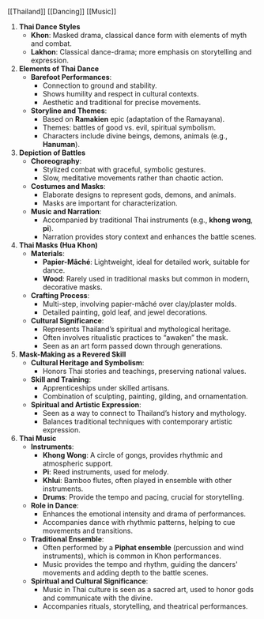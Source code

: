 [[Thailand]]
[[Dancing]]
[[Music]]
1. **Thai Dance Styles**
   - **Khon**: Masked drama, classical dance form with elements of myth and combat.
   - **Lakhon**: Classical dance-drama; more emphasis on storytelling and expression.
2. **Elements of Thai Dance**
   - **Barefoot Performances**: 
      - Connection to ground and stability.
      - Shows humility and respect in cultural contexts.
      - Aesthetic and traditional for precise movements.
   - **Storyline and Themes**:
      - Based on **Ramakien** epic (adaptation of the Ramayana).
      - Themes: battles of good vs. evil, spiritual symbolism.
      - Characters include divine beings, demons, animals (e.g., **Hanuman**).
3. **Depiction of Battles**
   - **Choreography**:
      - Stylized combat with graceful, symbolic gestures.
      - Slow, meditative movements rather than chaotic action.
   - **Costumes and Masks**:
      - Elaborate designs to represent gods, demons, and animals.
      - Masks are important for characterization.
   - **Music and Narration**:
      - Accompanied by traditional Thai instruments (e.g., **khong wong**, **pi**).
      - Narration provides story context and enhances the battle scenes.
4. **Thai Masks (Hua Khon)**
   - **Materials**:
      - **Papier-Mâché**: Lightweight, ideal for detailed work, suitable for dance.
      - **Wood**: Rarely used in traditional masks but common in modern, decorative masks.
   - **Crafting Process**:
      - Multi-step, involving papier-mâché over clay/plaster molds.
      - Detailed painting, gold leaf, and jewel decorations.
   - **Cultural Significance**:
      - Represents Thailand’s spiritual and mythological heritage.
      - Often involves ritualistic practices to “awaken” the mask.
      - Seen as an art form passed down through generations.
5. **Mask-Making as a Revered Skill**
   - **Cultural Heritage and Symbolism**:
      - Honors Thai stories and teachings, preserving national values.
   - **Skill and Training**:
      - Apprenticeships under skilled artisans.
      - Combination of sculpting, painting, gilding, and ornamentation.
   - **Spiritual and Artistic Expression**:
      - Seen as a way to connect to Thailand’s history and mythology.
      - Balances traditional techniques with contemporary artistic expression.
6. **Thai Music**
   - **Instruments**:
      - **Khong Wong**: A circle of gongs, provides rhythmic and atmospheric support.
      - **Pi**: Reed instruments, used for melody.
      - **Khlui**: Bamboo flutes, often played in ensemble with other instruments.
      - **Drums**: Provide the tempo and pacing, crucial for storytelling.
   - **Role in Dance**:
      - Enhances the emotional intensity and drama of performances.
      - Accompanies dance with rhythmic patterns, helping to cue movements and transitions.
   - **Traditional Ensemble**:
      - Often performed by a **Piphat ensemble** (percussion and wind instruments), which is common in Khon performances.
      - Music provides the tempo and rhythm, guiding the dancers' movements and adding depth to the battle scenes.
   - **Spiritual and Cultural Significance**:
      - Music in Thai culture is seen as a sacred art, used to honor gods and communicate with the divine.
      - Accompanies rituals, storytelling, and theatrical performances.